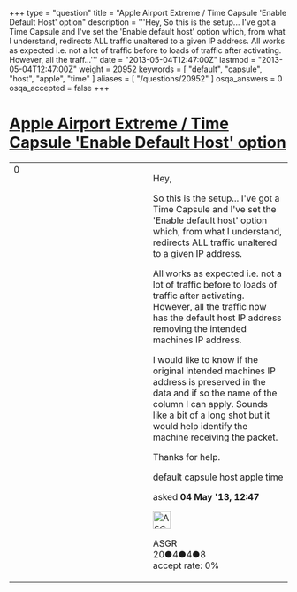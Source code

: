 +++
type = "question"
title = "Apple Airport Extreme / Time Capsule &#x27;Enable Default Host&#x27; option"
description = '''Hey, So this is the setup... I&#x27;ve got a Time Capsule and I&#x27;ve set the &#x27;Enable default host&#x27; option which, from what I understand, redirects ALL traffic unaltered to a given IP address. All works as expected i.e. not a lot of traffic before to loads of traffic after activating. However, all the traff...'''
date = "2013-05-04T12:47:00Z"
lastmod = "2013-05-04T12:47:00Z"
weight = 20952
keywords = [ "default", "capsule", "host", "apple", "time" ]
aliases = [ "/questions/20952" ]
osqa_answers = 0
osqa_accepted = false
+++

<div class="headNormal">

# [Apple Airport Extreme / Time Capsule 'Enable Default Host' option](/questions/20952/apple-airport-extreme-time-capsule-enable-default-host-option)

</div>

<div id="main-body">

<div id="askform">

<table id="question-table" style="width:100%;"><colgroup><col style="width: 50%" /><col style="width: 50%" /></colgroup><tbody><tr class="odd"><td style="width: 30px; vertical-align: top"><div class="vote-buttons"><span id="post-20952-upvote" class="ajax-command post-vote up" rel="nofollow" title="I like this post (click again to cancel)"> </span><div id="post-20952-score" class="post-score" title="current number of votes">0</div><span id="post-20952-downvote" class="ajax-command post-vote down" rel="nofollow" title="I dont like this post (click again to cancel)"> </span> <span id="favorite-mark" class="ajax-command favorite-mark" rel="nofollow" title="mark/unmark this question as favorite (click again to cancel)"> </span><div id="favorite-count" class="favorite-count"></div></div></td><td><div id="item-right"><div class="question-body"><p>Hey,</p><p>So this is the setup... I've got a Time Capsule and I've set the 'Enable default host' option which, from what I understand, redirects ALL traffic unaltered to a given IP address.</p><p>All works as expected i.e. not a lot of traffic before to loads of traffic after activating. However, all the traffic now has the default host IP address removing the intended machines IP address.</p><p>I would like to know if the original intended machines IP address is preserved in the data and if so the name of the column I can apply. Sounds like a bit of a long shot but it would help identify the machine receiving the packet.</p><p>Thanks for help.</p></div><div id="question-tags" class="tags-container tags"><span class="post-tag tag-link-default" rel="tag" title="see questions tagged &#39;default&#39;">default</span> <span class="post-tag tag-link-capsule" rel="tag" title="see questions tagged &#39;capsule&#39;">capsule</span> <span class="post-tag tag-link-host" rel="tag" title="see questions tagged &#39;host&#39;">host</span> <span class="post-tag tag-link-apple" rel="tag" title="see questions tagged &#39;apple&#39;">apple</span> <span class="post-tag tag-link-time" rel="tag" title="see questions tagged &#39;time&#39;">time</span></div><div id="question-controls" class="post-controls"></div><div class="post-update-info-container"><div class="post-update-info post-update-info-user"><p>asked <strong>04 May '13, 12:47</strong></p><img src="https://secure.gravatar.com/avatar/bb0dd8c140ac683baf24b6438c825c87?s=32&amp;d=identicon&amp;r=g" class="gravatar" width="32" height="32" alt="ASGR&#39;s gravatar image" /><p><span>ASGR</span><br />
<span class="score" title="20 reputation points">20</span><span title="4 badges"><span class="badge1">●</span><span class="badgecount">4</span></span><span title="4 badges"><span class="silver">●</span><span class="badgecount">4</span></span><span title="8 badges"><span class="bronze">●</span><span class="badgecount">8</span></span><br />
<span class="accept_rate" title="Rate of the user&#39;s accepted answers">accept rate:</span> <span title="ASGR has no accepted answers">0%</span></p></div></div><div id="comments-container-20952" class="comments-container"></div><div id="comment-tools-20952" class="comment-tools"></div><div class="clear"></div><div id="comment-20952-form-container" class="comment-form-container"></div><div class="clear"></div></div></td></tr></tbody></table>

</div>

</div>

